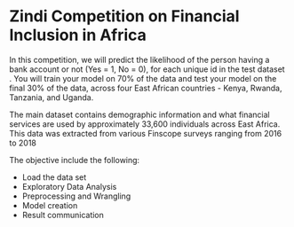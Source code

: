 # Zindi Competition on Financial Inclusion in Africa
In this competition, we will predict the likelihood of the person having a bank account or not (Yes = 1, No = 0), for each unique id in the test dataset . You will train your model on 70% of the data and test your model on the final 30% of the data, across four East African countries - Kenya, Rwanda, Tanzania, and Uganda.

The main dataset contains demographic information and what financial services are used by approximately 33,600 individuals across East Africa. This data was extracted from various Finscope surveys ranging from 2016 to 2018

The objective include the following:
* Load the data set
* Exploratory Data Analysis
* Preprocessing and Wrangling
* Model creation
* Result communication
